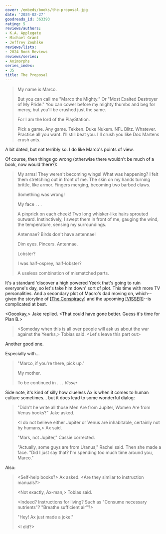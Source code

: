 ```yaml
---
cover: /embeds/books/the-proposal.jpg
date: '2024-02-27'
goodreads_id: 363393
rating: 5
reviews/authors:
- K.A. Applegate
- Michael Grant
- Jeffrey Zeuhlke
reviews/lists:
- 2024 Book Reviews
reviews/series:
- Animorphs
series_index:
- 35
title: The Proposal
---
```

> My name is Marco.
> 
> But you can call me "Marco the Mighty." Or "Most Exalted Destroyer of My Pride." You can cower before my mighty thumbs and beg for mercy, but you'll be crushed just the same.
> 
> For I am the lord of the PlayStation.
> 
> Pick a game. Any game. Tekken. Duke Nukem. NFL Blitz. Whatever. Practice all you want. I'll still beat you. I'll crush you like Doc Martens crush ants.

A bit dated, but not terribly so. I do like Marco's points of view. 

Of course, then things go wrong (otherwise there wouldn't be much of a book, now would there?):

> My arms! They weren't becoming wings! What was happening? I felt them stretching out in front of me. The skin on my hands turning brittle, like armor. Fingers merging, becoming two barbed claws.
> 
> Something was wrong!
> 
> My face . . .
> 
> A pinprick on each cheek! Two long whisker-like hairs sprouted outward. Instinctively, I swept them in front of me, gauging the wind, the temperature, sensing my surroundings.
> 
> Antennae? Birds don't have antennae!
> 
> Dim eyes. Pincers. Antennae.
> 
> Lobster?
> 
> I was half-osprey, half-lobster?
> 
> A useless combination of mismatched parts.

It's a standard 'discover a high powered Yeerk that's going to ruin everyone's day, so let's take him down' sort of plot. This time with more TV personalities. And a secondary plot of Macro's dad moving on, which--given the storyline of [[The Conspiracy]]() and the upcoming [[VISSER]]()--is complicated at best. 

<Ooookay,> Jake replied. <That could have gone better. Guess it's time for Plan B.>
> 
> <Someday when this is all over people will ask us about the war against the Yeerks,> Tobias said. <Let's leave this part out>

Another good one. 

Especially with...

> "Marco, if you're there, pick up."
> 
> My mother.
> 
> To be continued in . . . *Visser*

<!--more-->

Side note, it's kind of silly how clueless Ax is when it comes to human culture sometimes... but it does lead to some wonderful dialog:

> "Didn't he write all those Men Are from Jupiter, Women Are from Venus books?" Jake asked.
> 
> <I do not believe either Jupiter or Venus are inhabitable, certainly not by humans,> Ax said.
> 
> "Mars, not Jupiter," Cassie corrected.
> 
> <Mars may be marginally habitable.>
> 
> "Actually, some guys are from Uranus," Rachel said. Then she made a face. "Did I just say that? I'm spending too much time around you, Marco."

Also:

> <Self-help books?> Ax asked. <Are they similar to instruction manuals?>
> 
> <Not exactly, Ax-man,> Tobias said. <Self-help books are like instruction books for living.>
> 
> <Indeed? Instructions for living? Such as "Consume necessary nutrients"? "Breathe sufficient air"?>
> 
> "Hey! Ax just made a joke."
> 
> <I did?>
